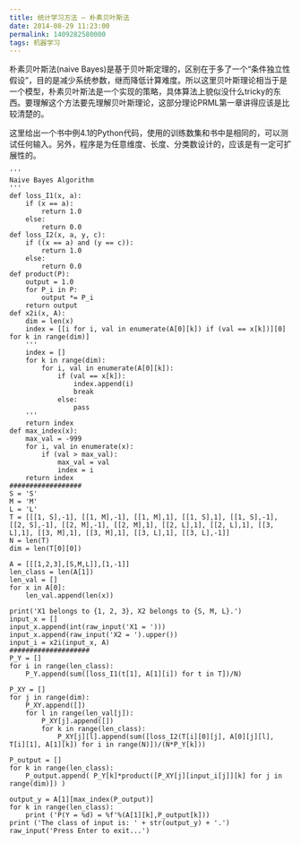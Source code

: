 ```yaml
---
title: 统计学习方法 – 朴素贝叶斯法
date: 2014-08-29 11:23:00
permalink: 1409282580000
tags: 机器学习
---
```


朴素贝叶斯法(naive Bayes)是基于贝叶斯定理的，区别在于多了一个“条件独立性假设”，目的是减少系统参数，继而降低计算难度。所以这里贝叶斯理论相当于是一个模型，朴素贝叶斯法是一个实现的策略，具体算法上貌似没什么tricky的东西。要理解这个方法要先理解贝叶斯理论，这部分理论PRML第一章讲得应该是比较清楚的。

这里给出一个书中例4.1的Python代码，使用的训练数集和书中是相同的，可以测试任何输入。另外，程序是为任意维度、长度、分类数设计的，应该是有一定可扩展性的。

	'''
	Naive Bayes Algorithm
	'''
	def loss_I1(x, a):
    	if (x == a):
        	return 1.0
    	else:
        	return 0.0
	def loss_I2(x, a, y, c):
    	if ((x == a) and (y == c)):
        	return 1.0
    	else:
        	return 0.0
	def product(P):
    	output = 1.0
    	for P_i in P:
        	output *= P_i
    	return output
	def x2i(x, A):
    	dim = len(x)
    	index = [[i for i, val in enumerate(A[0][k]) if (val == x[k])][0] for k in range(dim)]
    	'''
    	index = []
    	for k in range(dim):      
        	for i, val in enumerate(A[0][k]):
            	if (val == x[k]):
                	index.append(i)
                	break
            	else:
                	pass
    	'''
    	return index
	def max_index(x):
    	max_val = -999
    	for i, val in enumerate(x):
        	if (val > max_val):
            	max_val = val
            	index = i
    	return index
	##################
	S = 'S'
	M = 'M'
	L = 'L'
	T = [[[1, S],-1], [[1, M],-1], [[1, M],1], [[1, S],1], [[1, S],-1], [[2, S],-1], [[2, M],-1], [[2, M],1], [[2, L],1], [[2, L],1], [[3, L],1], [[3, M],1], [[3, M],1], [[3, L],1], [[3, L],-1]]
	N = len(T)
	dim = len(T[0][0])
 
	A = [[[1,2,3],[S,M,L]],[1,-1]]
	len_class = len(A[1])
	len_val = []
	for x in A[0]:
    	len_val.append(len(x))
 
	print('X1 belongs to {1, 2, 3}, X2 belongs to {S, M, L}.')
	input_x = []
	input_x.append(int(raw_input('X1 = ')))
	input_x.append(raw_input('X2 = ').upper())
	input_i = x2i(input_x, A)
	####################
	P_Y = []
	for i in range(len_class):
    	P_Y.append(sum([loss_I1(t[1], A[1][i]) for t in T])/N)
 
	P_XY = []
	for j in range(dim):
    	P_XY.append([])
    	for l in range(len_val[j]):
        	P_XY[j].append([])
        	for k in range(len_class):
            	P_XY[j][l].append(sum([loss_I2(T[i][0][j], A[0][j][l], T[i][1], A[1][k]) for i in range(N)])/(N*P_Y[k]))
 
	P_output = []
	for k in range(len_class):
    	P_output.append( P_Y[k]*product([P_XY[j][input_i[j]][k] for j in range(dim)]) )
 
	output_y = A[1][max_index(P_output)]
	for k in range(len_class):
    	print ('P(Y = %d) = %f'%(A[1][k],P_output[k]))
	print ('The class of input is: ' + str(output_y) + '.')
	raw_input('Press Enter to exit...')
